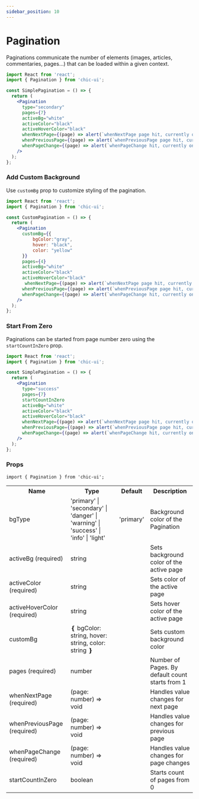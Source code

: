 ```yaml
---
sidebar_position: 10
---
```


# Pagination

Paginations communicate the number of elements (images, articles, commentaries, pages…) that can be loaded within a given context.

```jsx
import React from 'react';
import { Pagination } from 'chic-ui';

const SimplePagination = () => {
  return (
    <Pagination
      type="secondary"
      pages={7}
      activeBg="white"
      activeColor="black"
      activeHoverColor="black"
      whenNextPage={(page) => alert(`whenNextPage page hit, currently on page ${page}`)}
      whenPreviousPage={(page) => alert(`whenPreviousPage page hit, currently on page ${page}`)}
      whenPageChange={(page) => alert(`whenPageChange hit, currently on page ${page}`)}
    />
  );
};
```

### Add Custom Background
Use `customBg` prop to customize styling of the pagination.

```jsx
import React from 'react';
import { Pagination } from 'chic-ui';

const CustomPagination = () => {
  return (
    <Pagination
      customBg={{
          bgColor:"gray",
          hover: "black",
          color: "yellow"
      }}
      pages={4}
      activeBg="white"
      activeColor="black"
      activeHoverColor="black"
       whenNextPage={(page) => alert(`whenNextPage page hit, currently on page ${page}`)}
      whenPreviousPage={(page) => alert(`whenPreviousPage page hit, currently on page ${page}`)}
      whenPageChange={(page) => alert(`whenPageChange hit, currently on page ${page}`)}
    />
  );
};
```
### Start From Zero
Paginations can be started from page number zero using the `startCountInZero` prop.

```jsx
import React from 'react';
import { Pagination } from 'chic-ui';

const SimplePagination = () => {
  return (
    <Pagination
      type="success"
      pages={7}
      startCountInZero
      activeBg="white"
      activeColor="black"
      activeHoverColor="black"
      whenNextPage={(page) => alert(`whenNextPage page hit, currently on page ${page}`)}
      whenPreviousPage={(page) => alert(`whenPreviousPage page hit, currently on page ${page}`)}
      whenPageChange={(page) => alert(`whenPageChange hit, currently on page ${page}`)}
    />
  );
};
```



### Props

```
import { Pagination } from 'chic-ui';
```

<table>
  <tr>
     <th>Name</th>
     <th>Type</th>
     <th>Default</th>
     <th>Description</th>
  </tr>
  <tr>
    <td>bgType </td>
    <td>'primary' | 'secondary' | 'danger' | 'warning' | 'success' | 'info' | 'light'</td>
    <td>'primary'</td>
    <td>Background color of the Pagination</td>
  </tr>
  <tr>
    <td>activeBg (required)</td>
    <td>string</td>
    <td></td>
    <td>Sets background color of the active page</td>
  </tr>
  <tr>
    <td>activeColor (required)</td>
    <td>string</td>
    <td></td>
    <td>Sets color of the active page</td>
  </tr>
  <tr>
    <td>activeHoverColor (required)</td>
    <td>string</td>
    <td></td>
    <td>Sets hover color of the active page</td>
  </tr>
  <tr>
    <td>customBg</td>
    <td>
    <span>&#10100;</span>
    bgColor: string,
    hover: string,
    color: string
    <span>&#10101;</span> 
    </td>
    <td></td>
    <td>Sets custom background color</td>
  </tr>
  <tr>
    <td>pages (required)</td>
    <td>number</td>
    <td></td>
    <td>Number of Pages. By default count starts from 1</td>
  </tr>
  <tr>
    <td>whenNextPage (required)</td>
    <td>(page: number) => void</td>
    <td></td>
    <td>Handles value changes for next page</td>
  </tr>
  <tr>
    <td>whenPreviousPage (required)</td>
    <td>(page: number) => void</td>
    <td></td>
    <td>Handles value changes for previous page</td>
  </tr>
  <tr>
    <td>whenPageChange (required)</td>
    <td>(page: number) => void</td>
    <td></td>
    <td>Handles value changes for page changes</td>
  </tr>
   <tr>
    <td>startCountInZero</td>
    <td>boolean</td>
    <td></td>
    <td>Starts count of pages from 0</td>
  </tr>
</table>
